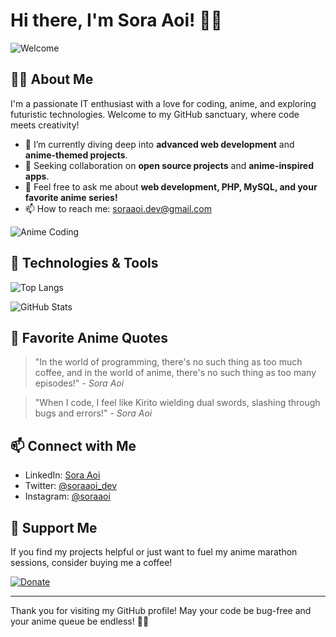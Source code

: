 # Hi there, I'm Sora Aoi! 🌸👋

![Welcome](https://user-images.githubusercontent.com/20955511/199138068-0a7b7b75-a024-4f00-803f-30a19c5d1b2d.gif)

## 👨‍💻 About Me

I'm a passionate IT enthusiast with a love for coding, anime, and exploring futuristic technologies. Welcome to my GitHub sanctuary, where code meets creativity!

- 🌱 I’m currently diving deep into **advanced web development** and **anime-themed projects**.
- 👯 Seeking collaboration on **open source projects** and **anime-inspired apps**.
- 💬 Feel free to ask me about **web development, PHP, MySQL, and your favorite anime series!**
- 📫 How to reach me: [soraaoi.dev@gmail.com](mailto:soraaoi.dev@gmail.com)

![Anime Coding](https://media.giphy.com/media/L1R1tvI9svkIWwpVYr/giphy.gif)

## 🔧 Technologies & Tools

![Top Langs](https://github-readme-stats.vercel.app/api/top-langs/?username=soraaoi&layout=compact&theme=tokyonight)

![GitHub Stats](https://github-readme-stats.vercel.app/api?username=soraaoi&show_icons=true&theme=tokyonight)

## 🖤 Favorite Anime Quotes

> "In the world of programming, there's no such thing as too much coffee, and in the world of anime, there's no such thing as too many episodes!" - *Sora Aoi*

> "When I code, I feel like Kirito wielding dual swords, slashing through bugs and errors!" - *Sora Aoi*

## 📫 Connect with Me

- LinkedIn: [Sora Aoi](https://www.linkedin.com/in/soraaoi)
- Twitter: [@soraaoi_dev](https://twitter.com/soraaoi_dev)
- Instagram: [@soraaoi](https://instagram.com/soraaoi)

## 💖 Support Me

If you find my projects helpful or just want to fuel my anime marathon sessions, consider buying me a coffee!

[![Donate](https://img.shields.io/badge/Donate-PayPal-green.svg)](https://www.paypal.me/your-paypal-id)

---

Thank you for visiting my GitHub profile! May your code be bug-free and your anime queue be endless! 👨‍💻
